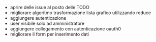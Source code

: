 - aprire delle issue al posto delle TODO
- migliorare algoritmo trasformazione lista grafico utilizzando reduce
- aggiungere autenticazione
- user visibile solo ad amministratore
- aggiungere collegamento con autenticazione oauth0
- migliorare il form per inserimento dati
